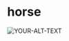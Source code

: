# horse
<picture>
 <source media="(prefers-color-scheme: light)" srcset="dictionary1.gif">
 <img alt="YOUR-ALT-TEXT" src="How Do I Do This...">
</picture>
